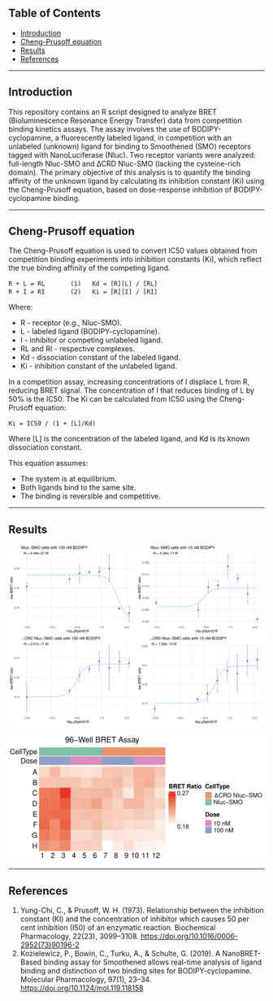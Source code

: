 ## Table of Contents
- [Introduction](#introduction)
- [Cheng-Prusoff equation](#cheng-prusoff-equation)
- [Results](#results)
- [References](#references)

---

## Introduction

This repository contains an R script designed to analyze BRET (Bioluminescence Resonance Energy Transfer) data from competition binding kinetics assays. The assay involves the use of BODIPY-cyclopamine, a fluorescently labeled ligand, in competition with an unlabeled (unknown) ligand for binding to Smoothened (SMO) receptors tagged with NanoLuciferase (Nluc). Two receptor variants were analyzed: full-length Nluc-SMO and ∆CRD Nluc-SMO (lacking the cysteine-rich domain). The primary objective of this analysis is to quantify the binding affinity of the unknown ligand by calculating its inhibition constant (Ki) using the Cheng-Prusoff equation, based on dose-response inhibition of BODIPY-cyclopamine binding.

---

## Cheng-Prusoff equation

The Cheng-Prusoff equation is used to convert IC50 values obtained from competition binding experiments into inhibition constants (Ki), which reflect the true binding affinity of the competing ligand.

```{bash}
R + L ⇌ RL       (1)   Kd = [R][L] / [RL]
R + I ⇌ RI       (2)   Ki = [R][I] / [RI]
```

Where:

- R - receptor (e.g., Nluc-SMO).
- L - labeled ligand (BODIPY-cyclopamine).
- I - inhibitor or competing unlabeled ligand.
- RL and RI - respective complexes.
- Kd - dissociation constant of the labeled ligand.
- Ki - inhibition constant of the unlabeled ligand.

In a competition assay, increasing concentrations of I displace L from R, reducing BRET signal. The concentration of I that reduces binding of L by 50% is the IC50. The Ki can be calculated from IC50 using the Cheng-Prusoff equation:

```{bash}
Ki = IC50 / (1 + [L]/Kd)
```

Where [L] is the concentration of the labeled ligand, and Kd is its known dissociation constant.

This equation assumes:

- The system is at equilibrium.
- Both ligands bind to the same site.
- The binding is reversible and competitive.

---

## Results

![dose-response-curves](img/dose_response_curves.png "Dose response curves")

![96-well-heatmap](img/96_well_heatmap.png "96 well heatmap")

---

## References
1. Yung-Chi, C., & Prusoff, W. H. (1973). Relationship between the inhibition constant (KI) and the concentration of inhibitor which causes 50 per cent inhibition (I50) of an enzymatic reaction. Biochemical Pharmacology, 22(23), 3099–3108. https://doi.org/10.1016/0006-2952(73)90196-2
2. Kozielewicz, P., Bowin, C., Turku, A., & Schulte, G. (2019). A NanoBRET-Based binding assay for Smoothened allows real-time analysis of ligand binding and distinction of two binding sites for BODIPY-cyclopamine. Molecular Pharmacology, 97(1), 23–34. https://doi.org/10.1124/mol.119.118158

